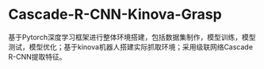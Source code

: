 # Cascade-R-CNN-Kinova-Grasp
基于Pytorch深度学习框架进行整体环境搭建，包括数据集制作，模型训练，模型测试，模型优化；基于kinova机器人搭建实际抓取环境；采用级联网络Cascade R-CNN提取特征。

